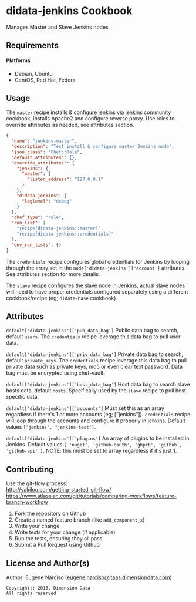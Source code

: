 didata-jenkins Cookbook
=======================
Manages Master and Slave Jenkins nodes 

Requirements
------------
#### Platforms
- Debian, Ubuntu
- CentOS, Red Hat, Fedora

Usage
-----
The `master` recipe installs & configure jenkins via jenkins community cookbook, installs Apache2 and configure reverse proxy. Use roles to override attributes as needed, see attributes section.

```json
{
  "name": "jenkins-master",
  "description": "Test install & configure master Jenkins node",
  "json_class": "Chef::Role",
  "default_attributes": {},
  "override_attributes": {
    "jenkins": {
      "master": {
        "listen_address": "127.0.0.1"
      }
    },
    "didata-jenkins": {
      "loglevel": "debug"
    }
  },
  "chef_type": "role",
  "run_list": [
    "recipe[didata-jenkins::master]",
    "recipe[didata-jenkins::credentials]"
  ],
  "env_run_lists": {}
}
```

The `credentials` recipe configures global credentials for Jenkins by looping through the array set in the  `node['didata-jenkins']['account']` attributes. See attributes section for more details.

The `slave` recipe configures the slave node in Jenkins, actual slave nodes will need to have proper credentials configured separately using a different cookbook/recipe (eg; `didata-base` cookbook).

Attributes
----------
`default['didata-jenkins']['pub_data_bag']` Public data bag to search, default `users`. The `credentials` recipe leverage this data bag to pull user data.

`default['didata-jenkins']['priv_data_bag']` Private data bag to search, default `private_keys`. The `credentials` recipe leverage this data bag to pull private data such as private keys, md5 or even clear text password. Data bag must be encrypted using chef-vault.

`default['didata-jenkins']['host_data_bag']` Host data bag to search slave hosts data, default `hosts`. Specifically used by the `slave` recipe to pull host specific data.

`default['didata-jenkins']['accounts']` Must set this as an array regardless if there's 1 or more accounts (eg; ["jenkins"]). `credentials` recipe will loop through the accounts and configure it properly in jenkins. Default values `["jenkins", "jenkins-test"]`.

`default['didata-jenkins']['plugins']` An array of plugins to be installed in Jenkins. Default values `[ 'nuget', 'github-oauth', 'ghprb', 'github', 'github-api' ]`. NOTE: this must be set to array regardless if it's just 1.

Contributing
------------
Use the git-flow process: <br>
http://yakiloo.com/getting-started-git-flow/ <br>
https://www.atlassian.com/git/tutorials/comparing-workflows/feature-branch-workflow <br>

1. Fork the repository on Github
2. Create a named feature branch (like `add_component_x`)
3. Write your change
4. Write tests for your change (if applicable)
5. Run the tests, ensuring they all pass
6. Submit a Pull Request using Github

License and Author(s)
-------------------
Author: Eugene Narciso (<eugene.narciso@itaas.dimensiondata.com>)
```text
Copyright:: 2015, Dimension Data
All rights reserved
```
